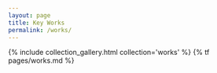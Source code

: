 ```yaml
---
layout: page
title: Key Works
permalink: /works/
---
```


{% include collection_gallery.html collection='works' %}
{% tf pages/works.md %}

